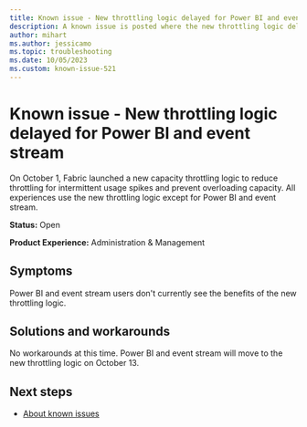 ```yaml
---
title: Known issue - New throttling logic delayed for Power BI and event stream
description: A known issue is posted where the new throttling logic delayed for Power BI and event stream
author: mihart
ms.author: jessicamo
ms.topic: troubleshooting 
ms.date: 10/05/2023
ms.custom: known-issue-521
---
```


# Known issue - New throttling logic delayed for Power BI and event stream

On October 1, Fabric launched a new capacity throttling logic to reduce throttling for intermittent usage spikes and prevent overloading capacity.  All experiences use the new throttling logic except for Power BI and event stream.

**Status:** Open

**Product Experience:** Administration & Management

## Symptoms

Power BI and event stream users don't currently see the benefits of the new throttling logic.

## Solutions and workarounds

No workarounds at this time. Power BI and event stream will move to the new throttling logic on October 13.

## Next steps

- [About known issues](https://support.fabric.microsoft.com/known-issues)
